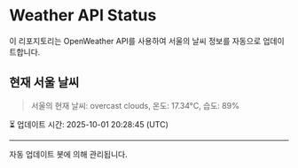 
# Weather API Status

이 리포지토리는 OpenWeather API를 사용하여 서울의 날씨 정보를 자동으로 업데이트합니다.

## 현재 서울 날씨
> 서울의 현재 날씨: overcast clouds, 온도: 17.34°C, 습도: 89%

⏳ 업데이트 시간: 2025-10-01 20:28:45 (UTC)

---
자동 업데이트 봇에 의해 관리됩니다.
